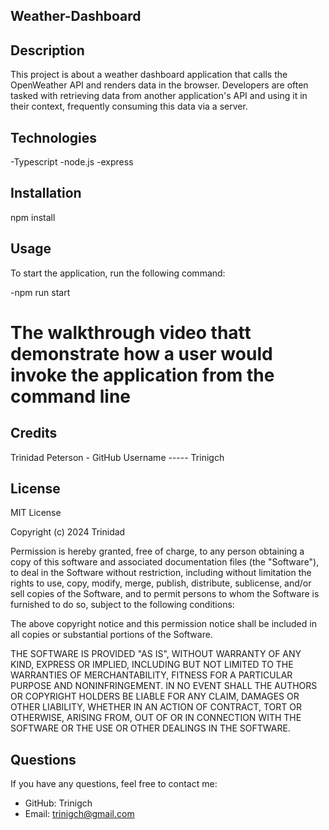 ## Weather-Dashboard

## Description
This project is about a weather dashboard application that calls the OpenWeather API and renders data in the browser. Developers are often tasked with retrieving data from another application's API and using it in their context, frequently consuming this data via a server.


## Technologies

-Typescript
-node.js
-express

## Installation

npm install 

## Usage

To start the application, run the following command:

-npm run start
   
#  The walkthrough video thatt demonstrate how a user would invoke the application from the command line



## Credits

Trinidad Peterson - GitHub Username ----- Trinigch


## License
MIT License

Copyright (c) 2024 Trinidad

Permission is hereby granted, free of charge, to any person obtaining a copy of this software and associated documentation files (the "Software"), to deal in the Software without restriction, including without limitation the rights to use, copy, modify, merge, publish, distribute, sublicense, and/or sell copies of the Software, and to permit persons to whom the Software is furnished to do so, subject to the following conditions:

The above copyright notice and this permission notice shall be included in all copies or substantial portions of the Software.

THE SOFTWARE IS PROVIDED "AS IS", WITHOUT WARRANTY OF ANY KIND, EXPRESS OR IMPLIED, INCLUDING BUT NOT LIMITED TO THE WARRANTIES OF MERCHANTABILITY, FITNESS FOR A PARTICULAR PURPOSE AND NONINFRINGEMENT. IN NO EVENT SHALL THE AUTHORS OR COPYRIGHT HOLDERS BE LIABLE FOR ANY CLAIM, DAMAGES OR OTHER LIABILITY, WHETHER IN AN ACTION OF CONTRACT, TORT OR OTHERWISE, ARISING FROM, OUT OF OR IN CONNECTION WITH THE SOFTWARE OR THE USE OR OTHER DEALINGS IN THE SOFTWARE.

## Questions
 If you have any questions, feel free to contact me:

 - GitHub: Trinigch
 - Email: trinigch@gmail.com

